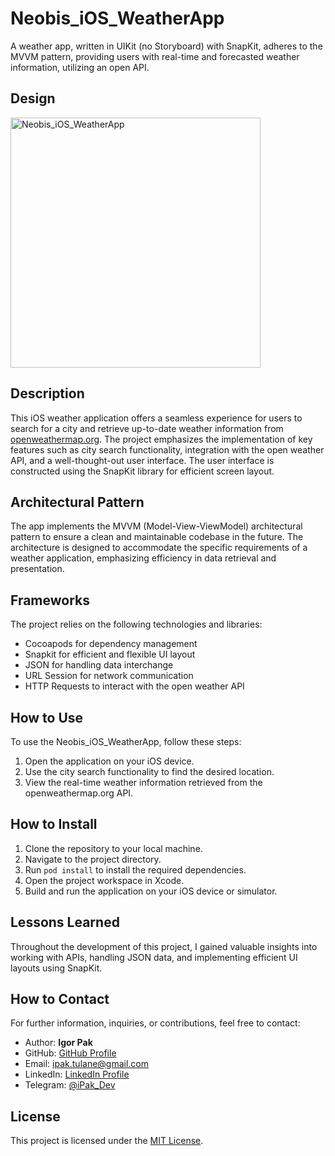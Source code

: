 # Neobis_iOS_WeatherApp
A weather app, written in UIKit (no Storyboard) with SnapKit, adheres to the MVVM pattern, providing users with real-time and forecasted weather information, utilizing an open API.

## Design

<img width="400" height="400" align="center" alt="Neobis_iOS_WeatherApp" src="https://github.com/iPakTulane/Neobis_iOS_WeatherApp/assets/117035210/69c4abaf-dc78-4627-8cec-86bdc4cbc4ea"/>

## Description
This iOS weather application offers a seamless experience for users to search for a city and retrieve up-to-date weather information from [openweathermap.org](http://openweathermap.org/). The project emphasizes the implementation of key features such as city search functionality, integration with the open weather API, and a well-thought-out user interface. The user interface is constructed using the SnapKit library for efficient screen layout.

## Architectural Pattern
The app implements the MVVM (Model-View-ViewModel) architectural pattern to ensure a clean and maintainable codebase in the future. The architecture is designed to accommodate the specific requirements of a weather application, emphasizing efficiency in data retrieval and presentation.

## Frameworks
The project relies on the following technologies and libraries:
- Cocoapods for dependency management
- Snapkit for efficient and flexible UI layout
- JSON for handling data interchange
- URL Session for network communication
- HTTP Requests to interact with the open weather API

## How to Use
To use the Neobis_iOS_WeatherApp, follow these steps:
1. Open the application on your iOS device.
2. Use the city search functionality to find the desired location.
3. View the real-time weather information retrieved from the openweathermap.org API.

## How to Install
1. Clone the repository to your local machine.
2. Navigate to the project directory.
3. Run `pod install` to install the required dependencies.
4. Open the project workspace in Xcode.
5. Build and run the application on your iOS device or simulator.

## Lessons Learned
Throughout the development of this project, I gained valuable insights into working with APIs, handling JSON data, and implementing efficient UI layouts using SnapKit. 

## How to Contact
For further information, inquiries, or contributions, feel free to contact:

- Author: **Igor Pak** 
- GitHub: [GitHub Profile](https://github.com/iPakTulane)
- Email: [ipak.tulane@gmail.com](mailto:ipak.tulane@gmail.com)
- LinkedIn: [LinkedIn Profile](https://www.linkedin.com/in/igor-pak/)
- Telegram: [@iPak_Dev](https://t.me/iPak_Dev)

## License
This project is licensed under the [MIT License](LICENSE).

